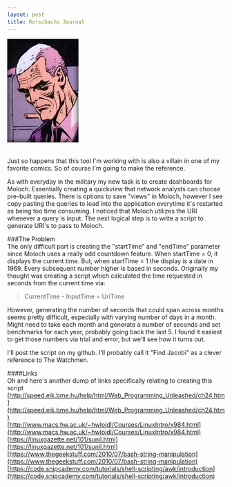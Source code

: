```yaml
---
layout: post
title: Rorschachs Journal
---
```

![Moloch](/images/Moloch.jpg "Edgar 'Moloch' Jacobi")

<br />
Just so happens that this tool I'm working with is also a villain in one of my favorite comics. So of course I'm going to make the
reference.  

As with everyday in the military my new task is to create dashboards for Moloch. Essentially creating a quickview that network analysts can
choose pre-built queries. There is options to save "views" in Moloch, however I see copy pasting the queries to load into the application 
everytime it's restarted as being too time consuming. I noticed that Moloch utilizes the URI whenever a query is input. The next logical
step is to write a script to generate URI's to pass to Moloch.

###The Problem  
The only difficult part is creating the "startTime" and "endTime" parameter since Moloch uses a really odd countdown feature. When 
startTime = 0, it displays the current time. But, when startTime = 1 the display is a date in 1969. Every subsequent number higher is 
based in seconds. Originally my thought was creating a script which calculated the time requested in seconds from the current time via:

>CurrentTime - InputTime = UriTime  

However, generating the number of seconds that could span across months seems pretty difficult, especially with varying number of days in
a month. Might need to take each month and generate a number of seconds and set benchmarks for each year, probably going back the last 5. 
I found it easiest to get those numbers via trial and error, but we'll see how it turns out.  

I'll post the script on my github. I'll probably call it "Find Jacobi" as a clever reference to The Watchmen.

####Links  
Oh and here's another dump of links specifically relating to creating this script
[http://speed.eik.bme.hu/help/html/Web_Programming_Unleashed/ch24.htm](http://speed.eik.bme.hu/help/html/Web_Programming_Unleashed/ch24.htm)  
[http://www.macs.hw.ac.uk/~hwloidl/Courses/LinuxIntro/x984.html](http://www.macs.hw.ac.uk/~hwloidl/Courses/LinuxIntro/x984.html)  
[https://linuxgazette.net/101/sunil.html](https://linuxgazette.net/101/sunil.html)  
[https://www.thegeekstuff.com/2010/07/bash-string-manipulation](https://www.thegeekstuff.com/2010/07/bash-string-manipulation)  
[https://code.snipcademy.com/tutorials/shell-scripting/awk/introduction](https://code.snipcademy.com/tutorials/shell-scripting/awk/introduction)  
